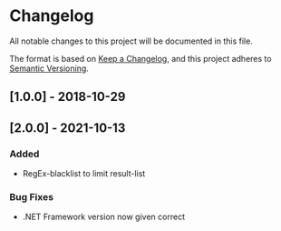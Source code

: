 # Changelog

All notable changes to this project will be documented in this file.

The format is based on [Keep a Changelog](https://keepachangelog.com/en/1.0.0/),
and this project adheres to [Semantic Versioning](https://semver.org/spec/v2.0.0.html).

## [1.0.0] - 2018-10-29

## [2.0.0] - 2021-10-13

### Added
- RegEx-blacklist to limit result-list 

### Bug Fixes
- .NET Framework version now given correct
